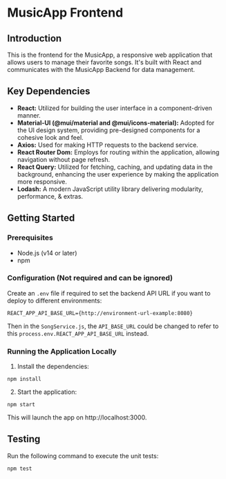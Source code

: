 # MusicApp Frontend

## Introduction
This is the frontend for the MusicApp, a responsive web application that allows users to manage their favorite songs. It's built with React and communicates with the MusicApp Backend for data management.

## Key Dependencies
- **React:** Utilized for building the user interface in a component-driven manner.
- **Material-UI (@mui/material and @mui/icons-material):** Adopted for the UI design system, providing pre-designed components for a cohesive look and feel.
- **Axios:** Used for making HTTP requests to the backend service.
- **React Router Dom:** Employs for routing within the application, allowing navigation without page refresh.
- **React Query:** Utilized for fetching, caching, and updating data in the background, enhancing the user experience by making the application more responsive.
- **Lodash:** A modern JavaScript utility library delivering modularity, performance, & extras.

## Getting Started

### Prerequisites
- Node.js (v14 or later)
- npm

### Configuration (Not required and can be ignored)
Create an `.env` file if required to set the backend API URL if you want to deploy to different environments:

```dotenv
REACT_APP_API_BASE_URL={http://environment-url-example:8080}
```
Then in the `SongService.js`, the `API_BASE_URL` could be changed to refer to this `process.env.REACT_APP_API_BASE_URL` instead.
### Running the Application Locally

1. Install the dependencies:
```
npm install
```
2. Start the application:
```
npm start
```
This will launch the app on http://localhost:3000.
## Testing
Run the following command to execute the unit tests:
```
npm test
```